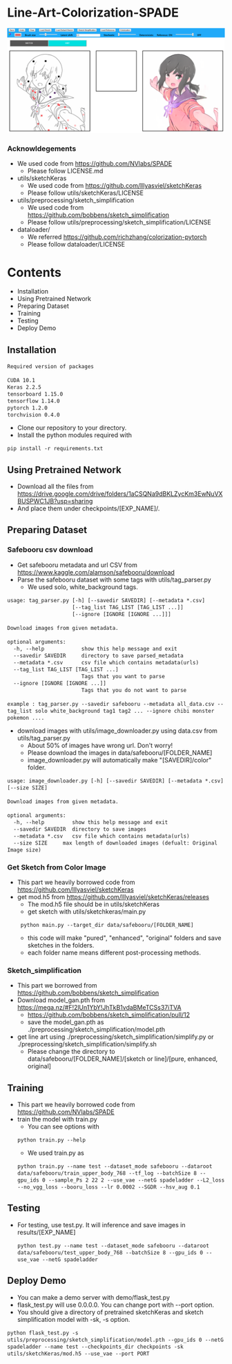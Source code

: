 # Line-Art-Colorization-SPADE
![teaser](md/demo.png)
### Acknowldegements
- We used code from https://github.com/NVlabs/SPADE
  - Please follow LICENSE.md
- utils/sketchKeras
  - We used code from https://github.com/lllyasviel/sketchKeras
  - Please follow utils/sketchKeras/LICENSE
- utils/preprocessing/sketch_simplification
  - We used code from https://github.com/bobbens/sketch_simplification
  - Please follow utils/preprocessing/sketch_simplification/LICENSE
- dataloader/
  - We referred https://github.com/richzhang/colorization-pytorch
  - Please follow dataloader/LICENSE
# Contents
- Installation
- Using Pretrained Network
- Preparing Dataset
- Training
- Testing
- Deploy Demo
## Installation
```
Required version of packages

CUDA 10.1
Keras 2.2.5
tensorboard 1.15.0
tensorflow 1.14.0
pytorch 1.2.0
torchvision 0.4.0
```
- Clone our repository to your directory.
- Install the python modules required with
```
pip install -r requirements.txt
```
## Using Pretrained Network
- Download all the files from https://drive.google.com/drive/folders/1aCSQNa9dBKLZycKm3EwNuVXBUSPWC1JB?usp=sharing
- And place them under checkpoints/[EXP_NAME]/.
## Preparing Dataset
### Safebooru csv download
- Get safebooru metadata and url CSV from https://www.kaggle.com/alamson/safebooru/download
- Parse the safebooru dataset with some tags with utils/tag_parser.py
  - We used solo, white_background tags.
```
usage: tag_parser.py [-h] [--savedir SAVEDIR] [--metadata *.csv]
                     [--tag_list TAG_LIST [TAG_LIST ...]]
                     [--ignore [IGNORE [IGNORE ...]]]

Download images from given metadata.

optional arguments:
  -h, --help            show this help message and exit
  --savedir SAVEDIR     directory to save parsed_metadata
  --metadata *.csv      csv file which contains metadata(urls)
  --tag_list TAG_LIST [TAG_LIST ...]
                        Tags that you want to parse
  --ignore [IGNORE [IGNORE ...]]
                        Tags that you do not want to parse

example : tag_parser.py --savedir safebooru --metadata all_data.csv --tag_list solo white_background tag1 tag2 ... --ignore chibi monster pokemon ....
```
- download images with utils/image_downloader.py using data.csv from utils/tag_parser.py
  - About 50% of images have wrong url. Don't worry!
  - Please download the images in data/safebooru/[FOLDER_NAME]
  - image_downloader.py will automatically make "[SAVEDIR]/color" folder.
```
usage: image_downloader.py [-h] [--savedir SAVEDIR] [--metadata *.csv] [--size SIZE]

Download images from given metadata.

optional arguments:
  -h, --help         show this help message and exit
  --savedir SAVEDIR  directory to save images
  --metadata *.csv   csv file which contains metadata(urls)
  --size SIZE     max length of downloaded images (defualt: Original Image size)
```
### Get Sketch from Color Image
- This part we heavily borrowed code from https://github.com/lllyasviel/sketchKeras
- get mod.h5 from https://github.com/lllyasviel/sketchKeras/releases
  - The mod.h5 file should be in utils/sketchKeras
  - get sketch with utils/sketchkeras/main.py
  ```
   python main.py --target_dir data/safebooru/[FOLDER_NAME]
  ```
  - this code will make "pured", "enhanced", "original" folders and save sketches in the folders.
  - each folder name means different post-processing methods.

### Sketch_simplification
- This part we borrowed from https://github.com/bobbens/sketch_simplification
- Download model_gan.pth from https://mega.nz/#F!2lUn1YbY!JhTkB1vdaBMeTCSs37iTVA
  - https://github.com/bobbens/sketch_simplification/pull/12
  - save the model_gan.pth as ./preprocessing/sketch_simplification/model.pth
- get line art using ./preprocessing/sketch_simplification/simplify.py or ./preprocessing/sketch_simplification/simplify.sh
  - Please change the directory to data/safebooru/[FOLDER_NAME]/[sketch or line]/[pure, enhanced, original]
## Training
- This part we heavily borrowed code from https://github.com/NVlabs/SPADE
- train the model with train.py
  - You can see options with
  ```
  python train.py --help
  ```
  - We used train.py as
  ```
  python train.py --name test --dataset_mode safebooru --dataroot data/safebooru/train_upper_body_768 --tf_log --batchSize 8 --gpu_ids 0 --sample_Ps 2 22 2 --use_vae --netG spadeladder --L2_loss --no_vgg_loss --booru_loss --lr 0.0002 --SGDR --hsv_aug 0.1
  ```
## Testing
- For testing, use test.py. It will inference and save images in results/[EXP_NAME]
  ```
  python test.py --name test --dataset_mode safebooru --dataroot data/safebooru/test_upper_body_768 --batchSize 8 --gpu_ids 0 --use_vae --netG spadeladder
  ```
## Deploy Demo
- You can make a demo server with demo/flask_test.py
- flask_test.py will use 0.0.0.0. You can change port with --port option.
- You should give a directory of pretrained sketchKeras and sketch simplification model with -sk, -s option.
```
python flask_test.py -s utils/preprocessing/sketch_simplification/model.pth --gpu_ids 0 --netG spadeladder --name test --checkpoints_dir checkpoints -sk utils/sketchKeras/mod.h5 --use_vae --port PORT
```
